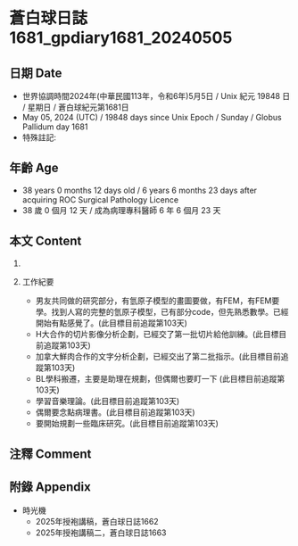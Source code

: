 [_metadata_:encoding]: - "utf-8"
[_metadata_:language]: - "zh-Hant-TW"
[_metadata_:fileformat]: - "markdown"
[_metadata_:MIME_type]: - "text/plain"
[_metadata_:markdown_version]: - "commonmark version 0.30"
[_metadata_:markdown_spec]: - "https://spec.commonmark.org/0.30/"

# 蒼白球日誌1681_gpdiary1681_20240505 #

## 日期 Date ##

* 世界協調時間2024年(中華民國113年，令和6年)5月5日 / Unix 紀元 19848 日 / 星期日 / 蒼白球紀元第1681日
* May 05, 2024 (UTC) / 19848 days since Unix Epoch / Sunday / Globus Pallidum day 1681
* 特殊註記:

## 年齡 Age ##

* 38 years 0 months 12 days old / 6 years 6 months 23 days after acquiring ROC Surgical Pathology Licence
* 38 歲 0 個月 12 天 / 成為病理專科醫師 6 年 6 個月 23 天

## 本文 Content ##

1. 

2. 工作紀要

    - 男友共同做的研究部分，有氫原子模型的畫圖要做，有FEM，有FEM要學。找到人寫的完整的氫原子模型，已有部分code，但先熟悉數學。已經開始有點感覺了。(此目標目前追蹤第103天)
    - H大合作的切片影像分析企劃，已經交了第一批切片給他訓練。(此目標目前追蹤第103天)
    - 加拿大鮮肉合作的文字分析企劃，已經交出了第二批指示。(此目標目前追蹤第103天)
    - BL學科搬遷，主要是助理在規劃，但偶爾也要盯一下 (此目標目前追蹤第103天)
    - 學習音樂理論。(此目標目前追蹤第103天)
    - 偶爾要念點病理書。(此目標目前追蹤第103天)
    - 要開始規劃一些臨床研究。(此目標目前追蹤第103天)

## 注釋 Comment ##


## 附錄 Appendix ##

* 時光機
    - 2025年授袍講稿，蒼白球日誌1662
    - 2025年授袍講稿二，蒼白球日誌1663

